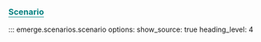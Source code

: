 ### <p style="color:teal;border-bottom:1px solid teal;width:max-content;"> Scenario  </p>

::: emerge.scenarios.scenario
    options:
      show_source: true
      heading_level: 4
